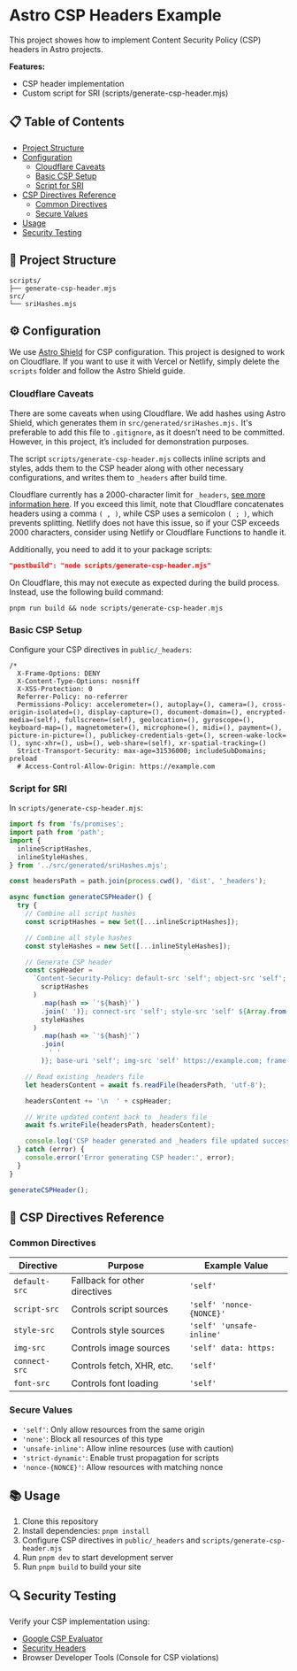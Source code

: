 # Astro CSP Headers Example

This project showes how to implement Content Security Policy (CSP) headers in
Astro projects.

**Features:**

- CSP header implementation
- Custom script for SRI (scripts/generate-csp-header.mjs)

## 📋 Table of Contents

- [Project Structure](#-project-structure)
- [Configuration](#️-configuration)
  - [Cloudflare Caveats](#cloudflare-caveats)
  - [Basic CSP Setup](#basic-csp-setup)
  - [Script for SRI](#script-for-sri)
- [CSP Directives Reference](#-csp-directives-reference)
  - [Common Directives](#common-directives)
  - [Secure Values](#secure-values)
- [Usage](#-usage)
- [Security Testing](#-security-testing)

## 🚀 Project Structure

```
scripts/
├── generate-csp-header.mjs
src/
└── sriHashes.mjs
```

## ⚙️ Configuration

We use [Astro Shield](https://github.com/kindspells/astro-shield) for CSP
configuration. This project is designed to work on Cloudflare. If you want to
use it with Vercel or Netlify, simply delete the `scripts` folder and follow the
Astro Shield guide.

### Cloudflare Caveats

There are some caveats when using Cloudflare. We add hashes using Astro Shield,
which generates them in `src/generated/sriHashes.mjs.` It's preferable to add
this file to `.gitignore`, as it doesn’t need to be committed. However, in this
project, it’s included for demonstration purposes.

The script `scripts/generate-csp-header.mjs` collects inline scripts and styles,
adds them to the CSP header along with other necessary configurations, and
writes them to `_headers` after build time.

Cloudflare currently has a 2000-character limit for `_headers`,
[see more information here](https://developers.cloudflare.com/pages/configuration/headers/).
If you exceed this limit, note that Cloudflare concatenates headers using a
comma `( , )`, while CSP uses a semicolon `( ; )`, which prevents splitting.
Netlify does not have this issue, so if your CSP exceeds 2000 characters,
consider using Netlify or Cloudflare Functions to handle it.

Additionally, you need to add it to your package scripts:

```json
"postbuild": "node scripts/generate-csp-header.mjs"
```

On Cloudflare, this may not execute as expected during the build process.
Instead, use the following build command:

`pnpm run build && node scripts/generate-csp-header.mjs`

### Basic CSP Setup

Configure your CSP directives in `public/_headers`:

```
/*
  X-Frame-Options: DENY
  X-Content-Type-Options: nosniff
  X-XSS-Protection: 0
  Referrer-Policy: no-referrer
  Permissions-Policy: accelerometer=(), autoplay=(), camera=(), cross-origin-isolated=(), display-capture=(), document-domain=(), encrypted-media=(self), fullscreen=(self), geolocation=(), gyroscope=(), keyboard-map=(), magnetometer=(), microphone=(), midi=(), payment=(), picture-in-picture=(), publickey-credentials-get=(), screen-wake-lock=(), sync-xhr=(), usb=(), web-share=(self), xr-spatial-tracking=()
  Strict-Transport-Security: max-age=31536000; includeSubDomains; preload
  # Access-Control-Allow-Origin: https://example.com
```

### Script for SRI

In `scripts/generate-csp-header.mjs`:

```ts
import fs from 'fs/promises';
import path from 'path';
import {
  inlineScriptHashes,
  inlineStyleHashes,
} from '../src/generated/sriHashes.mjs';

const headersPath = path.join(process.cwd(), 'dist', '_headers');

async function generateCSPHeader() {
  try {
    // Combine all script hashes
    const scriptHashes = new Set([...inlineScriptHashes]);

    // Combine all style hashes
    const styleHashes = new Set([...inlineStyleHashes]);

    // Generate CSP header
    const cspHeader =
      `Content-Security-Policy: default-src 'self'; object-src 'self'; script-src 'self' ${Array.from(
        scriptHashes
      )
        .map(hash => `'${hash}'`)
        .join(' ')}; connect-src 'self'; style-src 'self' ${Array.from(
        styleHashes
      )
        .map(hash => `'${hash}'`)
        .join(
          ' '
        )}; base-uri 'self'; img-src 'self' https://example.com; frame-ancestors 'none'; worker-src 'self'; manifest-src 'none'; form-action 'self';`.trim();

    // Read existing _headers file
    let headersContent = await fs.readFile(headersPath, 'utf-8');

    headersContent += '\n  ' + cspHeader;

    // Write updated content back to _headers file
    await fs.writeFile(headersPath, headersContent);

    console.log('CSP header generated and _headers file updated successfully.');
  } catch (error) {
    console.error('Error generating CSP header:', error);
  }
}

generateCSPHeader();
```

## 📝 CSP Directives Reference

### Common Directives

| Directive     | Purpose                       | Example Value            |
| ------------- | ----------------------------- | ------------------------ |
| `default-src` | Fallback for other directives | `'self'`                 |
| `script-src`  | Controls script sources       | `'self' 'nonce-{NONCE}'` |
| `style-src`   | Controls style sources        | `'self' 'unsafe-inline'` |
| `img-src`     | Controls image sources        | `'self' data: https:`    |
| `connect-src` | Controls fetch, XHR, etc.     | `'self'`                 |
| `font-src`    | Controls font loading         | `'self'`                 |

### Secure Values

- `'self'`: Only allow resources from the same origin
- `'none'`: Block all resources of this type
- `'unsafe-inline'`: Allow inline resources (use with caution)
- `'strict-dynamic'`: Enable trust propagation for scripts
- `'nonce-{NONCE}'`: Allow resources with matching nonce

## 📚 Usage

1. Clone this repository
2. Install dependencies: `pnpm install`
3. Configure CSP directives in `public/_headers` and
   `scripts/generate-csp-header.mjs`
4. Run `pnpm dev` to start development server
5. Run `pnpm build` to build your site

## 🔍 Security Testing

Verify your CSP implementation using:

- [Google CSP Evaluator](https://csp-evaluator.withgoogle.com/)
- [Security Headers](https://securityheaders.com/)
- Browser Developer Tools (Console for CSP violations)
